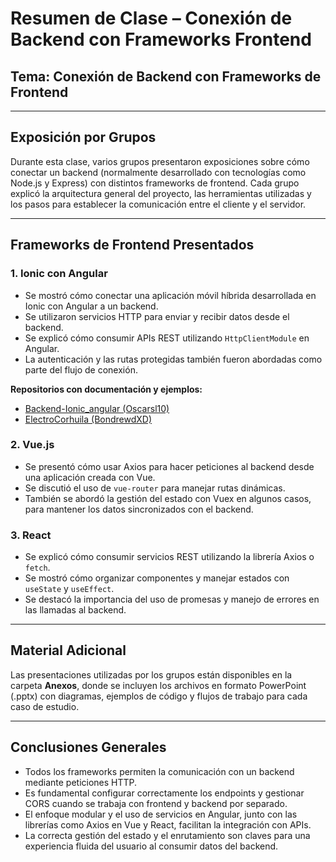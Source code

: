 # Resumen de Clase – Conexión de Backend con Frameworks Frontend

## Tema: Conexión de Backend con Frameworks de Frontend

---

## Exposición por Grupos

Durante esta clase, varios grupos presentaron exposiciones sobre cómo conectar un backend (normalmente desarrollado con tecnologías como Node.js y Express) con distintos frameworks de frontend. Cada grupo explicó la arquitectura general del proyecto, las herramientas utilizadas y los pasos para establecer la comunicación entre el cliente y el servidor.

---

## Frameworks de Frontend Presentados

### 1. Ionic con Angular

- Se mostró cómo conectar una aplicación móvil híbrida desarrollada en Ionic con Angular a un backend.
- Se utilizaron servicios HTTP para enviar y recibir datos desde el backend.
- Se explicó cómo consumir APIs REST utilizando `HttpClientModule` en Angular.
- La autenticación y las rutas protegidas también fueron abordadas como parte del flujo de conexión.

**Repositorios con documentación y ejemplos:**

- [Backend-Ionic_angular (Oscarsl10)](https://github.com/Oscarsl10/Backend-Ionic_angular.git)
- [ElectroCorhuila (BondrewdXD)](https://github.com/BondrewdXD/ElectroCorhuila.git)

### 2. Vue.js

- Se presentó cómo usar Axios para hacer peticiones al backend desde una aplicación creada con Vue.
- Se discutió el uso de `vue-router` para manejar rutas dinámicas.
- También se abordó la gestión del estado con Vuex en algunos casos, para mantener los datos sincronizados con el backend.

### 3. React

- Se explicó cómo consumir servicios REST utilizando la librería Axios o `fetch`.
- Se mostró cómo organizar componentes y manejar estados con `useState` y `useEffect`.
- Se destacó la importancia del uso de promesas y manejo de errores en las llamadas al backend.

---

## Material Adicional

Las presentaciones utilizadas por los grupos están disponibles en la carpeta **Anexos**, donde se incluyen los archivos en formato PowerPoint (.pptx) con diagramas, ejemplos de código y flujos de trabajo para cada caso de estudio.

---

## Conclusiones Generales

- Todos los frameworks permiten la comunicación con un backend mediante peticiones HTTP.
- Es fundamental configurar correctamente los endpoints y gestionar CORS cuando se trabaja con frontend y backend por separado.
- El enfoque modular y el uso de servicios en Angular, junto con las librerías como Axios en Vue y React, facilitan la integración con APIs.
- La correcta gestión del estado y el enrutamiento son claves para una experiencia fluida del usuario al consumir datos del backend.
